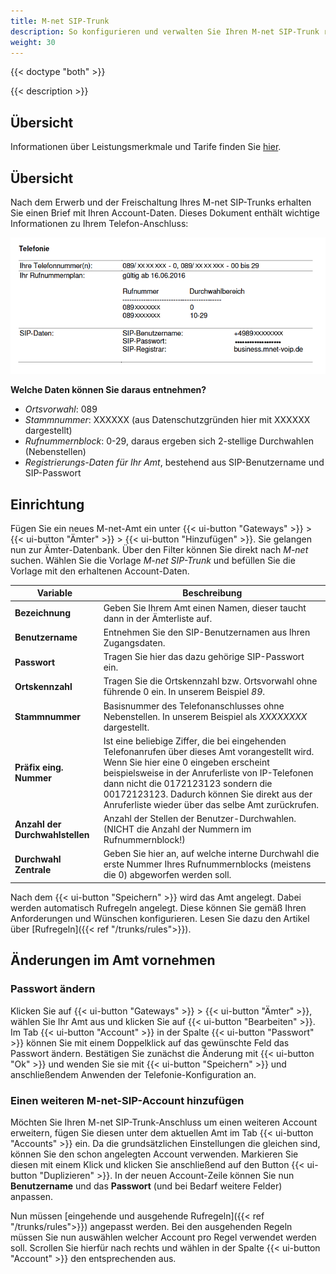 ```yaml
---
title: M-net SIP-Trunk
description: So konfigurieren und verwalten Sie Ihren M-net SIP-Trunk richtig
weight: 30
---
```


{{< doctype "both"  >}}

{{< description >}}

## Übersicht

Informationen über Leistungsmerkmale und Tarife finden Sie [hier](https://www.m-net.de/sip-trunk/).

## Übersicht

Nach dem Erwerb und der Freischaltung Ihres M-net SIP-Trunks erhalten Sie einen Brief mit Ihren Account-Daten. Dieses Dokument enthält wichtige Informationen zu Ihrem Telefon-Anschluss:

![Ihre M-net-Zugangsdaten](mnet-account.de.png?width=60%)

**Welche Daten können Sie daraus entnehmen?**

+ *Ortsvorwahl*: 089
+ *Stammnummer*: XXXXXX (aus Datenschutzgründen hier mit XXXXXX dargestellt)
+ *Rufnummernblock*: 0-29, daraus ergeben sich 2-stellige Durchwahlen (Nebenstellen)
+ *Registrierungs-Daten für Ihr Amt*, bestehend aus SIP-Benutzername und SIP-Passwort

## Einrichtung

Fügen Sie ein neues M-net-Amt ein unter {{< ui-button "Gateways" >}} > {{< ui-button "Ämter" >}} > {{< ui-button "Hinzufügen" >}}. Sie gelangen nun zur Ämter-Datenbank. Über den Filter können Sie direkt nach *M-net* suchen. Wählen Sie die Vorlage *M-net SIP-Trunk* und befüllen Sie die Vorlage mit den erhaltenen Account-Daten.

|Variable|Beschreibung|
|---|---|
|**Bezeichnung**|Geben Sie Ihrem Amt einen Namen, dieser taucht dann in der Ämterliste auf.|
|**Benutzername**|Entnehmen Sie den SIP-Benutzernamen aus Ihren Zugangsdaten.|
|**Passwort**|Tragen Sie hier das dazu gehörige SIP-Passwort ein.|
|**Ortskennzahl**|Tragen Sie die Ortskennzahl bzw. Ortsvorwahl ohne führende 0 ein. In unserem Beispiel *89*.|
|**Stammnummer**|Basisnummer des Telefonanschlusses ohne Nebenstellen. In unserem Beispiel als *XXXXXXXX* dargestellt.|
|**Präfix eing. Nummer**|Ist eine beliebige Ziffer, die bei eingehenden Telefonanrufen über dieses Amt vorangestellt wird. Wenn Sie hier eine 0 eingeben erscheint beispielsweise in der Anruferliste von IP-Telefonen dann nicht die 0172123123 sondern die 00172123123. Dadurch können Sie direkt aus der Anruferliste wieder über das selbe Amt zurückrufen.|
|**Anzahl der Durchwahlstellen**|Anzahl der Stellen der Benutzer-Durchwahlen. (NICHT die Anzahl der Nummern im Rufnummernblock!)|
|**Durchwahl Zentrale**|Geben Sie hier an, auf welche interne Durchwahl die erste Nummer Ihres Rufnummernblocks (meistens die 0) abgeworfen werden soll.|
<!--FIXME satz zu zentrale verwirrend  -->

Nach dem {{< ui-button "Speichern" >}} wird das Amt angelegt. Dabei werden automatisch Rufregeln angelegt. Diese können Sie gemäß Ihren Anforderungen und Wünschen konfigurieren. Lesen Sie dazu den Artikel über [Rufregeln]({{< ref "/trunks/rules">}}).

## Änderungen im Amt vornehmen

### Passwort ändern

Klicken Sie auf {{< ui-button "Gateways" >}} > {{< ui-button "Ämter" >}}, wählen Sie Ihr Amt aus und klicken Sie auf {{< ui-button "Bearbeiten" >}}. Im Tab {{< ui-button "Account" >}} in der Spalte {{< ui-button "Passwort" >}} können Sie mit einem Doppelklick auf das gewünschte Feld das Passwort ändern. Bestätigen Sie zunächst die Änderung mit {{< ui-button "Ok" >}} und wenden Sie sie mit {{< ui-button "Speichern" >}} und anschließendem Anwenden der Telefonie-Konfiguration an.

### Einen weiteren M-net-SIP-Account hinzufügen

Möchten Sie Ihren M-net SIP-Trunk-Anschluss um einen weiteren Account erweitern, fügen Sie diesen unter dem aktuellen Amt im Tab {{< ui-button "Accounts" >}} ein. Da die grundsätzlichen Einstellungen die gleichen sind, können Sie den schon angelegten Account verwenden. Markieren Sie diesen mit einem Klick und klicken Sie anschließend auf den Button {{< ui-button "Duplizieren" >}}.
In der neuen Account-Zeile können Sie nun **Benutzername** und das **Passwort** (und bei Bedarf weitere Felder) anpassen.

Nun müssen [eingehende und ausgehende Rufregeln]({{< ref "/trunks/rules">}}) angepasst werden. Bei den ausgehenden Regeln müssen Sie nun auswählen welcher Account pro Regel verwendet werden soll. Scrollen Sie hierfür nach rechts und wählen in der Spalte {{< ui-button "Account" >}} den entsprechenden aus.
